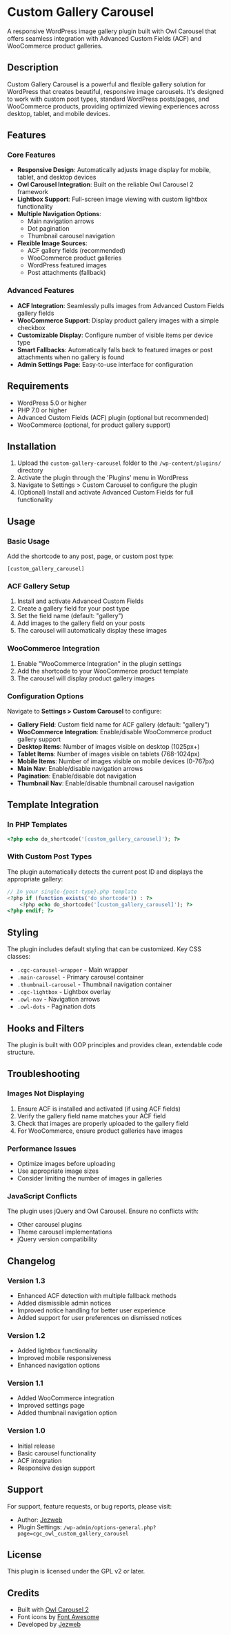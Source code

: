 # Custom Gallery Carousel

A responsive WordPress image gallery plugin built with Owl Carousel that offers seamless integration with Advanced Custom Fields (ACF) and WooCommerce product galleries.

## Description

Custom Gallery Carousel is a powerful and flexible gallery solution for WordPress that creates beautiful, responsive image carousels. It's designed to work with custom post types, standard WordPress posts/pages, and WooCommerce products, providing optimized viewing experiences across desktop, tablet, and mobile devices.

## Features

### Core Features
- **Responsive Design**: Automatically adjusts image display for mobile, tablet, and desktop devices
- **Owl Carousel Integration**: Built on the reliable Owl Carousel 2 framework
- **Lightbox Support**: Full-screen image viewing with custom lightbox functionality
- **Multiple Navigation Options**: 
  - Main navigation arrows
  - Dot pagination
  - Thumbnail carousel navigation
- **Flexible Image Sources**:
  - ACF gallery fields (recommended)
  - WooCommerce product galleries
  - WordPress featured images
  - Post attachments (fallback)

### Advanced Features
- **ACF Integration**: Seamlessly pulls images from Advanced Custom Fields gallery fields
- **WooCommerce Support**: Display product gallery images with a simple checkbox
- **Customizable Display**: Configure number of visible items per device type
- **Smart Fallbacks**: Automatically falls back to featured images or post attachments when no gallery is found
- **Admin Settings Page**: Easy-to-use interface for configuration

## Requirements

- WordPress 5.0 or higher
- PHP 7.0 or higher
- Advanced Custom Fields (ACF) plugin (optional but recommended)
- WooCommerce (optional, for product gallery support)

## Installation

1. Upload the `custom-gallery-carousel` folder to the `/wp-content/plugins/` directory
2. Activate the plugin through the 'Plugins' menu in WordPress
3. Navigate to Settings > Custom Carousel to configure the plugin
4. (Optional) Install and activate Advanced Custom Fields for full functionality

## Usage

### Basic Usage

Add the shortcode to any post, page, or custom post type:

```
[custom_gallery_carousel]
```

### ACF Gallery Setup

1. Install and activate Advanced Custom Fields
2. Create a gallery field for your post type
3. Set the field name (default: "gallery")
4. Add images to the gallery field on your posts
5. The carousel will automatically display these images

### WooCommerce Integration

1. Enable "WooCommerce Integration" in the plugin settings
2. Add the shortcode to your WooCommerce product template
3. The carousel will display product gallery images

### Configuration Options

Navigate to **Settings > Custom Carousel** to configure:

- **Gallery Field**: Custom field name for ACF gallery (default: "gallery")
- **WooCommerce Integration**: Enable/disable WooCommerce product gallery support
- **Desktop Items**: Number of images visible on desktop (1025px+)
- **Tablet Items**: Number of images visible on tablets (768-1024px)
- **Mobile Items**: Number of images visible on mobile devices (0-767px)
- **Main Nav**: Enable/disable navigation arrows
- **Pagination**: Enable/disable dot navigation
- **Thumbnail Nav**: Enable/disable thumbnail carousel navigation

## Template Integration

### In PHP Templates

```php
<?php echo do_shortcode('[custom_gallery_carousel]'); ?>
```

### With Custom Post Types

The plugin automatically detects the current post ID and displays the appropriate gallery:

```php
// In your single-{post-type}.php template
<?php if (function_exists('do_shortcode')) : ?>
    <?php echo do_shortcode('[custom_gallery_carousel]'); ?>
<?php endif; ?>
```

## Styling

The plugin includes default styling that can be customized. Key CSS classes:

- `.cgc-carousel-wrapper` - Main wrapper
- `.main-carousel` - Primary carousel container
- `.thumbnail-carousel` - Thumbnail navigation container
- `.cgc-lightbox` - Lightbox overlay
- `.owl-nav` - Navigation arrows
- `.owl-dots` - Pagination dots

## Hooks and Filters

The plugin is built with OOP principles and provides clean, extendable code structure.

## Troubleshooting

### Images Not Displaying

1. Ensure ACF is installed and activated (if using ACF fields)
2. Verify the gallery field name matches your ACF field
3. Check that images are properly uploaded to the gallery field
4. For WooCommerce, ensure product galleries have images

### Performance Issues

- Optimize images before uploading
- Use appropriate image sizes
- Consider limiting the number of images in galleries

### JavaScript Conflicts

The plugin uses jQuery and Owl Carousel. Ensure no conflicts with:
- Other carousel plugins
- Theme carousel implementations
- jQuery version compatibility

## Changelog

### Version 1.3
- Enhanced ACF detection with multiple fallback methods
- Added dismissible admin notices
- Improved notice handling for better user experience
- Added support for user preferences on dismissed notices

### Version 1.2
- Added lightbox functionality
- Improved mobile responsiveness
- Enhanced navigation options

### Version 1.1
- Added WooCommerce integration
- Improved settings page
- Added thumbnail navigation option

### Version 1.0
- Initial release
- Basic carousel functionality
- ACF integration
- Responsive design support

## Support

For support, feature requests, or bug reports, please visit:
- Author: [Jezweb](https://www.jezweb.com.au/)
- Plugin Settings: `/wp-admin/options-general.php?page=cgc_owl_custom_gallery_carousel`

## License

This plugin is licensed under the GPL v2 or later.

## Credits

- Built with [Owl Carousel 2](https://owlcarousel2.github.io/OwlCarousel2/)
- Font icons by [Font Awesome](https://fontawesome.com/)
- Developed by [Jezweb](https://www.jezweb.com.au/)